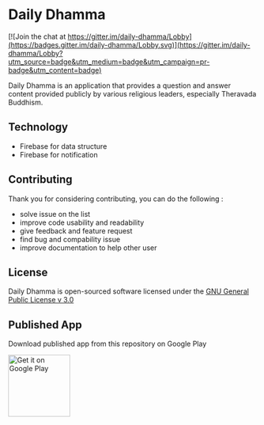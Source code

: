 # Daily Dhamma

[![Join the chat at https://gitter.im/daily-dhamma/Lobby](https://badges.gitter.im/daily-dhamma/Lobby.svg)](https://gitter.im/daily-dhamma/Lobby?utm_source=badge&utm_medium=badge&utm_campaign=pr-badge&utm_content=badge)

Daily Dhamma is an application that provides a question and answer content provided publicly by various religious leaders, especially Theravada Buddhism.

## Technology

- Firebase for data structure
- Firebase for notification 

## Contributing
Thank you for considering contributing, you can do the following : 

- solve issue on the list
- improve code usability and readability
- give feedback and feature request
- find bug and compability issue
- improve documentation to help other user

## License
Daily Dhamma is open-sourced software licensed under the [GNU General Public License v 3.0
](https://github.com/martiendt/daily-dhamma/blob/master/LICENSE)

## Published App
Download published app from this repository on Google Play

<a href='https://play.google.com/store/apps/details?id=red.point.dailydhamma&hl=en&pcampaignid=MKT-Other-global-all-co-prtnr-py-PartBadge-Mar2515-1'>
<img width="125px" alt='Get it on Google Play' src='https://play.google.com/intl/en_us/badges/images/generic/en_badge_web_generic.png'/>
</a>
